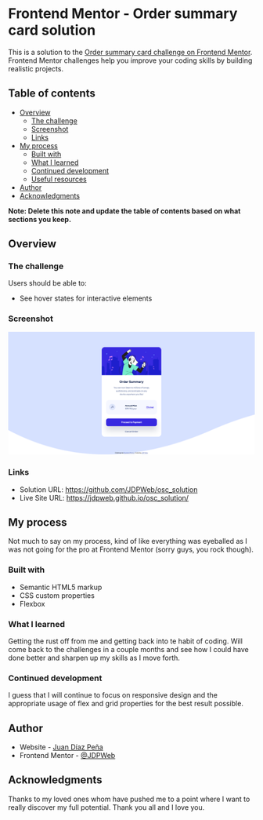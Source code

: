 # Frontend Mentor - Order summary card solution

This is a solution to the [Order summary card challenge on Frontend Mentor](https://www.frontendmentor.io/challenges/order-summary-component-QlPmajDUj). Frontend Mentor challenges help you improve your coding skills by building realistic projects. 

## Table of contents

- [Overview](#overview)
  - [The challenge](#the-challenge)
  - [Screenshot](#screenshot)
  - [Links](#links)
- [My process](#my-process)
  - [Built with](#built-with)
  - [What I learned](#what-i-learned)
  - [Continued development](#continued-development)
  - [Useful resources](#useful-resources)
- [Author](#author)
- [Acknowledgments](#acknowledgments)

**Note: Delete this note and update the table of contents based on what sections you keep.**

## Overview

### The challenge

Users should be able to:

- See hover states for interactive elements

### Screenshot

![](images/screenShotOSComponent.png)

### Links

- Solution URL: https://github.com/JDPWeb/osc_solution
- Live Site URL: https://jdpweb.github.io/osc_solution/

## My process

Not much to say on my process, kind of like everything was eyeballed as I was not going for the pro at Frontend Mentor (sorry guys, you rock though).

### Built with

- Semantic HTML5 markup
- CSS custom properties
- Flexbox

### What I learned

Getting the rust off from me and getting back into te habit of coding. Will come back to the challenges in a couple months and see how I could have done better and sharpen up my skills as I move forth.

### Continued development

I guess that I will continue to focus on responsive design and the appropriate usage of flex and grid properties for the best result possible.

## Author

- Website - [Juan Díaz Peña](https://github.com/JDPWeb)
- Frontend Mentor - [@JDPWeb](https://www.frontendmentor.io/profile/jdpweb)

## Acknowledgments

Thanks to my loved ones whom have pushed me to a point where I want to really discover my full potential. Thank you all and I love you.
